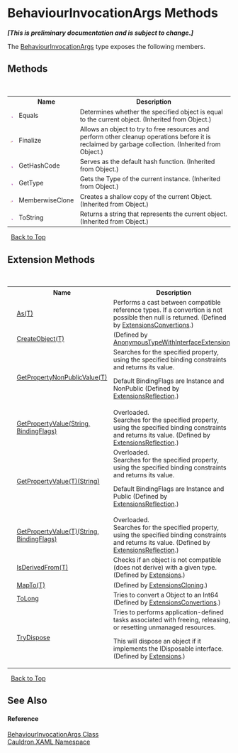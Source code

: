 # BehaviourInvocationArgs Methods
 _**\[This is preliminary documentation and is subject to change.\]**_

The <a href="T_Cauldron_XAML_BehaviourInvocationArgs">BehaviourInvocationArgs</a> type exposes the following members.


## Methods
&nbsp;<table><tr><th></th><th>Name</th><th>Description</th></tr><tr><td>![Public method](media/pubmethod.gif "Public method")</td><td>Equals</td><td>
Determines whether the specified object is equal to the current object.
 (Inherited from Object.)</td></tr><tr><td>![Protected method](media/protmethod.gif "Protected method")</td><td>Finalize</td><td>
Allows an object to try to free resources and perform other cleanup operations before it is reclaimed by garbage collection.
 (Inherited from Object.)</td></tr><tr><td>![Public method](media/pubmethod.gif "Public method")</td><td>GetHashCode</td><td>
Serves as the default hash function.
 (Inherited from Object.)</td></tr><tr><td>![Public method](media/pubmethod.gif "Public method")</td><td>GetType</td><td>
Gets the Type of the current instance.
 (Inherited from Object.)</td></tr><tr><td>![Protected method](media/protmethod.gif "Protected method")</td><td>MemberwiseClone</td><td>
Creates a shallow copy of the current Object.
 (Inherited from Object.)</td></tr><tr><td>![Public method](media/pubmethod.gif "Public method")</td><td>ToString</td><td>
Returns a string that represents the current object.
 (Inherited from Object.)</td></tr></table>&nbsp;
<a href="#behaviourinvocationargs-methods">Back to Top</a>

## Extension Methods
&nbsp;<table><tr><th></th><th>Name</th><th>Description</th></tr><tr><td>![Public Extension Method](media/pubextension.gif "Public Extension Method")</td><td><a href="M_Cauldron_Core_Extensions_ExtensionsConvertions_As__1">As(T)</a></td><td>
Performs a cast between compatible reference types. If a convertion is not possible then null is returned.
 (Defined by <a href="T_Cauldron_Core_Extensions_ExtensionsConvertions">ExtensionsConvertions</a>.)</td></tr><tr><td>![Public Extension Method](media/pubextension.gif "Public Extension Method")</td><td><a href="M_Cauldron_Dynamic_AnonymousTypeWithInterfaceExtension_CreateObject__1">CreateObject(T)</a></td><td> (Defined by <a href="T_Cauldron_Dynamic_AnonymousTypeWithInterfaceExtension">AnonymousTypeWithInterfaceExtension</a>.)</td></tr><tr><td>![Public Extension Method](media/pubextension.gif "Public Extension Method")</td><td><a href="M_Cauldron_Core_Extensions_ExtensionsReflection_GetPropertyNonPublicValue__1">GetPropertyNonPublicValue(T)</a></td><td>
Searches for the specified property, using the specified binding constraints and returns its value. 

 Default BindingFlags are Instance and NonPublic
 (Defined by <a href="T_Cauldron_Core_Extensions_ExtensionsReflection">ExtensionsReflection</a>.)</td></tr><tr><td>![Public Extension Method](media/pubextension.gif "Public Extension Method")</td><td><a href="M_Cauldron_Core_Extensions_ExtensionsReflection_GetPropertyValue">GetPropertyValue(String, BindingFlags)</a></td><td>Overloaded.  
Searches for the specified property, using the specified binding constraints and returns its value.
 (Defined by <a href="T_Cauldron_Core_Extensions_ExtensionsReflection">ExtensionsReflection</a>.)</td></tr><tr><td>![Public Extension Method](media/pubextension.gif "Public Extension Method")</td><td><a href="M_Cauldron_Core_Extensions_ExtensionsReflection_GetPropertyValue__1">GetPropertyValue(T)(String)</a></td><td>Overloaded.  
Searches for the specified property, using the specified binding constraints and returns its value. 

 Default BindingFlags are Instance and Public
 (Defined by <a href="T_Cauldron_Core_Extensions_ExtensionsReflection">ExtensionsReflection</a>.)</td></tr><tr><td>![Public Extension Method](media/pubextension.gif "Public Extension Method")</td><td><a href="M_Cauldron_Core_Extensions_ExtensionsReflection_GetPropertyValue__1_1">GetPropertyValue(T)(String, BindingFlags)</a></td><td>Overloaded.  
Searches for the specified property, using the specified binding constraints and returns its value.
 (Defined by <a href="T_Cauldron_Core_Extensions_ExtensionsReflection">ExtensionsReflection</a>.)</td></tr><tr><td>![Public Extension Method](media/pubextension.gif "Public Extension Method")</td><td><a href="M_Cauldron_Core_Extensions_Extensions_IsDerivedFrom__1">IsDerivedFrom(T)</a></td><td>
Checks if an object is not compatible (does not derive) with a given type.
 (Defined by <a href="T_Cauldron_Core_Extensions_Extensions">Extensions</a>.)</td></tr><tr><td>![Public Extension Method](media/pubextension.gif "Public Extension Method")</td><td><a href="M_Cauldron_Activator_ExtensionsCloning_MapTo__1">MapTo(T)</a></td><td> (Defined by <a href="T_Cauldron_Activator_ExtensionsCloning">ExtensionsCloning</a>.)</td></tr><tr><td>![Public Extension Method](media/pubextension.gif "Public Extension Method")</td><td><a href="M_Cauldron_Core_Extensions_ExtensionsConvertions_ToLong_1">ToLong</a></td><td>
Tries to convert a Object to an Int64
 (Defined by <a href="T_Cauldron_Core_Extensions_ExtensionsConvertions">ExtensionsConvertions</a>.)</td></tr><tr><td>![Public Extension Method](media/pubextension.gif "Public Extension Method")</td><td><a href="M_Cauldron_Core_Extensions_Extensions_TryDispose">TryDispose</a></td><td>
Tries to performs application-defined tasks associated with freeing, releasing, or resetting unmanaged resources. 

 This will dispose an object if it implements the IDisposable interface.
 (Defined by <a href="T_Cauldron_Core_Extensions_Extensions">Extensions</a>.)</td></tr></table>&nbsp;
<a href="#behaviourinvocationargs-methods">Back to Top</a>

## See Also


#### Reference
<a href="T_Cauldron_XAML_BehaviourInvocationArgs">BehaviourInvocationArgs Class</a><br /><a href="N_Cauldron_XAML">Cauldron.XAML Namespace</a><br />
